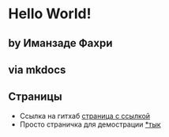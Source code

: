 # Hello World!

## by Иманзаде Фахри

## via mkdocs


## Страницы

- Ссылка на гитхаб [страница с ссылкой](git.md)
- Просто страничка для демострации [*тык](about.md)
